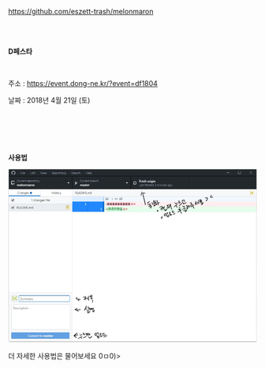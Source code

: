 ﻿https://github.com/eszett-trash/melonmaron
 
 <br><br>

**D페스타**

<br>

주소 : <https://event.dong-ne.kr/?event=df1804><br>

날짜 : 2018년 4월 21일 (토)


<br><br><br><br>






**사용법**

<img src = "https://github.com/eszett-trash/melonmaron/blob/master/etc/img.JPG?raw=true">

더 자세한 사용법은 물어보세요 0ㅁ0)>
